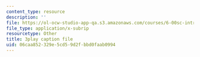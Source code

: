 ```yaml
---
content_type: resource
description: ''
file: https://ol-ocw-studio-app-qa.s3.amazonaws.com/courses/6-00sc-introduction-to-computer-science-and-programming-spring-2011/06caa852329e5cd59d2fbbd0faab0994_FBpe3xFvPrQ.vtt
file_type: application/x-subrip
resourcetype: Other
title: 3play caption file
uid: 06caa852-329e-5cd5-9d2f-bbd0faab0994
---
```

